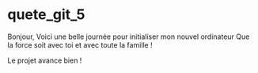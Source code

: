 # quete_git_5
Bonjour,
Voici une belle journée pour initialiser mon nouvel ordinateur
Que la force soit avec toi et avec toute la famille !

Le projet avance bien !
